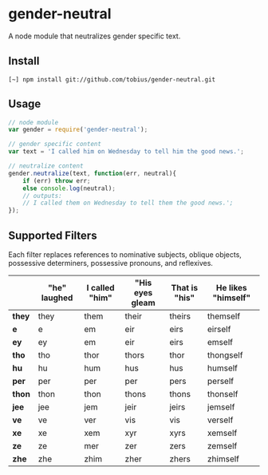 
# gender-neutral

A node module that neutralizes gender specific text.

## Install

```shell
[~] npm install git://github.com/tobius/gender-neutral.git
```

## Usage

```javascript
// node module
var gender = require('gender-neutral');

// gender specific content
var text = 'I called him on Wednesday to tell him the good news.';

// neutralize content
gender.neutralize(text, function(err, neutral){
    if (err) throw err;
    else console.log(neutral);
    // outputs:
    // I called them on Wednesday to tell them the good news.';
});
```

## Supported Filters

Each filter replaces references to nominative subjects, oblique objects,
possessive determiners, possessive pronouns, and reflexives.

&nbsp;      | "he" laughed | I called "him" | "His eyes gleam | That is "his" | He likes "himself"
---         | ---       | ---       | ---           | ---       | ---
__they__    | they      | them      | their         | theirs    | themself
__e__       | e         | em        | eir           | eirs      | eirself
__ey__      | ey        | em        | eir           | eirs      | emself
__tho__     | tho       | thor      | thors         | thor      | thongself
__hu__      | hu        | hum       | hus           | hus       | humself
__per__     | per       | per       | per           | pers      | perself
__thon__    | thon      | thon      | thons         | thons     | thonself
__jee__     | jee       | jem       | jeir          | jeirs     | jemself
__ve__      | ve        | ver       | vis           | vis       | verself
__xe__      | xe        | xem       | xyr           | xyrs      | xemself
__ze__      | ze        | mer       | zer           | zers      | zemself
__zhe__     | zhe       | zhim      | zher          | zhers     | zhimself

